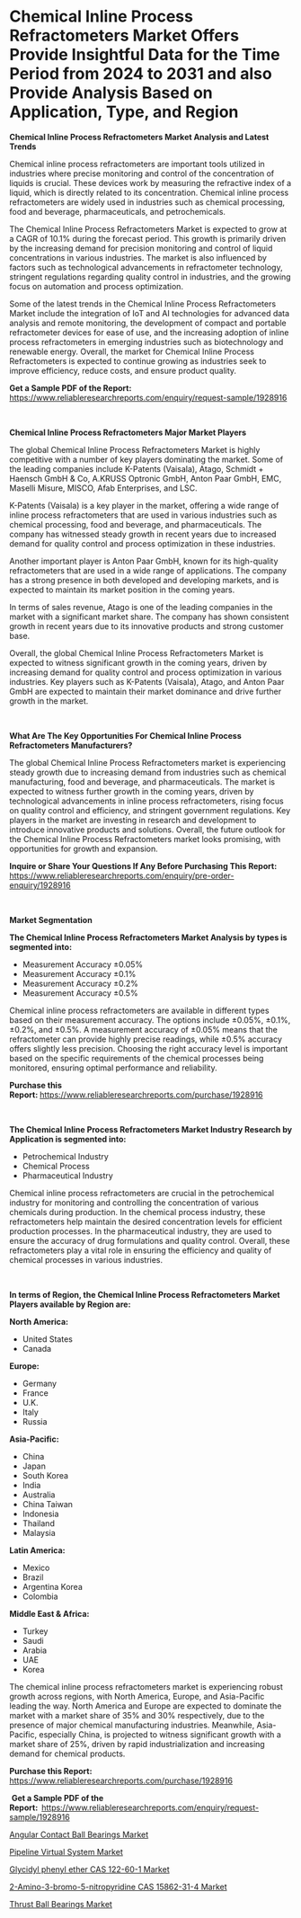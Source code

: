 <p><h1>Chemical Inline Process Refractometers Market Offers Provide Insightful Data for the Time Period from 2024 to 2031 and also Provide Analysis Based on Application, Type, and Region</h1></p><p><strong>Chemical Inline Process Refractometers Market Analysis and Latest Trends</strong></p>
<p><p>Chemical inline process refractometers are important tools utilized in industries where precise monitoring and control of the concentration of liquids is crucial. These devices work by measuring the refractive index of a liquid, which is directly related to its concentration. Chemical inline process refractometers are widely used in industries such as chemical processing, food and beverage, pharmaceuticals, and petrochemicals.</p><p>The Chemical Inline Process Refractometers Market is expected to grow at a CAGR of 10.1% during the forecast period. This growth is primarily driven by the increasing demand for precision monitoring and control of liquid concentrations in various industries. The market is also influenced by factors such as technological advancements in refractometer technology, stringent regulations regarding quality control in industries, and the growing focus on automation and process optimization.</p><p>Some of the latest trends in the Chemical Inline Process Refractometers Market include the integration of IoT and AI technologies for advanced data analysis and remote monitoring, the development of compact and portable refractometer devices for ease of use, and the increasing adoption of inline process refractometers in emerging industries such as biotechnology and renewable energy. Overall, the market for Chemical Inline Process Refractometers is expected to continue growing as industries seek to improve efficiency, reduce costs, and ensure product quality.</p></p>
<p><strong>Get a Sample PDF of the Report:&nbsp;</strong> <a href="https://www.reliableresearchreports.com/enquiry/request-sample/1928916">https://www.reliableresearchreports.com/enquiry/request-sample/1928916</a></p>
<p>&nbsp;</p>
<p><strong>Chemical Inline Process Refractometers Major Market Players</strong></p>
<p><p>The global Chemical Inline Process Refractometers Market is highly competitive with a number of key players dominating the market. Some of the leading companies include K-Patents (Vaisala), Atago, Schmidt + Haensch GmbH & Co, A.KRUSS Optronic GmbH, Anton Paar GmbH, EMC, Maselli Misure, MISCO, Afab Enterprises, and LSC.</p><p>K-Patents (Vaisala) is a key player in the market, offering a wide range of inline process refractometers that are used in various industries such as chemical processing, food and beverage, and pharmaceuticals. The company has witnessed steady growth in recent years due to increased demand for quality control and process optimization in these industries.</p><p>Another important player is Anton Paar GmbH, known for its high-quality refractometers that are used in a wide range of applications. The company has a strong presence in both developed and developing markets, and is expected to maintain its market position in the coming years.</p><p>In terms of sales revenue, Atago is one of the leading companies in the market with a significant market share. The company has shown consistent growth in recent years due to its innovative products and strong customer base.</p><p>Overall, the global Chemical Inline Process Refractometers Market is expected to witness significant growth in the coming years, driven by increasing demand for quality control and process optimization in various industries. Key players such as K-Patents (Vaisala), Atago, and Anton Paar GmbH are expected to maintain their market dominance and drive further growth in the market.</p></p>
<p>&nbsp;</p>
<p><strong>What Are The Key Opportunities For Chemical Inline Process Refractometers Manufacturers?</strong></p>
<p><p>The global Chemical Inline Process Refractometers market is experiencing steady growth due to increasing demand from industries such as chemical manufacturing, food and beverage, and pharmaceuticals. The market is expected to witness further growth in the coming years, driven by technological advancements in inline process refractometers, rising focus on quality control and efficiency, and stringent government regulations. Key players in the market are investing in research and development to introduce innovative products and solutions. Overall, the future outlook for the Chemical Inline Process Refractometers market looks promising, with opportunities for growth and expansion.</p></p>
<p><strong>Inquire or Share Your Questions If Any Before Purchasing This Report:</strong> <a href="https://www.reliableresearchreports.com/enquiry/pre-order-enquiry/1928916">https://www.reliableresearchreports.com/enquiry/pre-order-enquiry/1928916</a></p>
<p>&nbsp;</p>
<p><strong>Market Segmentation</strong></p>
<p><strong>The Chemical Inline Process Refractometers Market Analysis by types is segmented into:</strong></p>
<p><ul><li>Measurement Accuracy ±0.05%</li><li>Measurement Accuracy ±0.1%</li><li>Measurement Accuracy ±0.2%</li><li>Measurement Accuracy ±0.5%</li></ul></p>
<p><p>Chemical inline process refractometers are available in different types based on their measurement accuracy. The options include ±0.05%, ±0.1%, ±0.2%, and ±0.5%. A measurement accuracy of ±0.05% means that the refractometer can provide highly precise readings, while ±0.5% accuracy offers slightly less precision. Choosing the right accuracy level is important based on the specific requirements of the chemical processes being monitored, ensuring optimal performance and reliability.</p></p>
<p><strong>Purchase this Report:&nbsp;</strong><a href="https://www.reliableresearchreports.com/purchase/1928916">https://www.reliableresearchreports.com/purchase/1928916</a></p>
<p>&nbsp;</p>
<p><strong>The Chemical Inline Process Refractometers Market Industry Research by Application is segmented into:</strong></p>
<p><ul><li>Petrochemical Industry</li><li>Chemical Process</li><li>Pharmaceutical Industry</li></ul></p>
<p><p>Chemical inline process refractometers are crucial in the petrochemical industry for monitoring and controlling the concentration of various chemicals during production. In the chemical process industry, these refractometers help maintain the desired concentration levels for efficient production processes. In the pharmaceutical industry, they are used to ensure the accuracy of drug formulations and quality control. Overall, these refractometers play a vital role in ensuring the efficiency and quality of chemical processes in various industries.</p></p>
<p>&nbsp;</p>
<p><strong>In terms of Region, the Chemical Inline Process Refractometers Market Players available by Region are:</strong></p>
<p>
    <p> <strong> North America: </strong>
        <ul>
            <li>United States</li>
            <li>Canada</li>
        </ul>
        </p> 
    <p> <strong> Europe: </strong>
        <ul>
            <li>Germany</li>
            <li>France</li>
            <li>U.K.</li>
            <li>Italy</li>
            <li>Russia</li>
        </ul>
        </p> 
    <p> <strong> Asia-Pacific: </strong>
        <ul>
            <li>China</li>
            <li>Japan</li>
            <li>South Korea</li>
            <li>India</li>
            <li>Australia</li>
            <li>China Taiwan</li>
            <li>Indonesia</li>
            <li>Thailand</li>
            <li>Malaysia</li>
        </ul>
        </p> 
    <p> <strong> Latin America: </strong>
        <ul>
            <li>Mexico</li>
            <li>Brazil</li>
            <li>Argentina Korea</li>
            <li>Colombia</li>
        </ul>
        </p> 
    <p> <strong> Middle East & Africa: </strong>
        <ul>
            <li>Turkey</li>
            <li>Saudi</li>
            <li>Arabia</li>
            <li>UAE</li>
            <li>Korea</li>
        </ul>
    </p>
    </p>
<p><p>The chemical inline process refractometers market is experiencing robust growth across regions, with North America, Europe, and Asia-Pacific leading the way. North America and Europe are expected to dominate the market with a market share of 35% and 30% respectively, due to the presence of major chemical manufacturing industries. Meanwhile, Asia-Pacific, especially China, is projected to witness significant growth with a market share of 25%, driven by rapid industrialization and increasing demand for chemical products.</p></p>
<p><strong>Purchase this Report: </strong><a href="https://www.reliableresearchreports.com/purchase/1928916">https://www.reliableresearchreports.com/purchase/1928916</a></p>
<p>&nbsp;<strong>Get a Sample PDF of the Report:&nbsp;&nbsp;</strong><a href="https://www.reliableresearchreports.com/enquiry/request-sample/1928916">https://www.reliableresearchreports.com/enquiry/request-sample/1928916</a></p>
<p><strong></strong></p>
<p><p><a href="https://view.publitas.com/reportprime-1/angular-contact-ball-bearings-market-size-growth-outlook-from-2024-to-2031-projecting-at-markets-trends-analysis-by-application-regional-outlook-and-revenue/">Angular Contact Ball Bearings Market</a></p><p><a href="https://invited-way-688.notion.site/Pipeline-Virtual-System-Market-Dynamics-2024-2031-Also-about-Its-Market-Trends-Projections-and-Op-6988dc50d21d4c73a5d913d2133b948b">Pipeline Virtual System Market</a></p><p><a href="https://mire-aunt-385.notion.site/Glycidyl-phenyl-ether-CAS-122-60-1-Market-Size-Focuses-on-Market-Dynamics-In-Depth-Analysis-and-Fut-e51b189492a84ad0bd565c508d599659">Glycidyl phenyl ether CAS 122-60-1 Market</a></p><p><a href="https://butternut-bug-553.notion.site/Global-2-Amino-3-bromo-5-nitropyridine-CAS-15862-31-4-Market-Size-and-Market-Trends-Insights-and-Pr-8656f6bcf17f425daf06b3ccce2d02fc">2-Amino-3-bromo-5-nitropyridine CAS 15862-31-4 Market</a></p><p><a href="https://view.publitas.com/reportprime-1/thrust-ball-bearings-market-research-report-reveals-the-latest-trends-and-opportunities-of-this-market-for-period-from-2024-2031/">Thrust Ball Bearings Market</a></p></p>